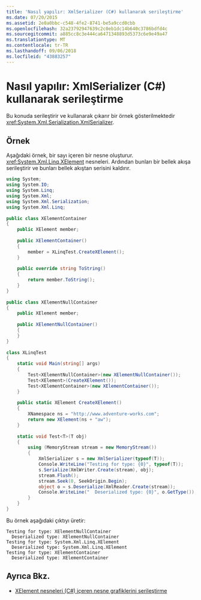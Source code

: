 ```yaml
---
title: 'Nasıl yapılır: XmlSerializer (C#) kullanarak serileştirme'
ms.date: 07/20/2015
ms.assetid: 2e0a0bbc-c548-4fe2-8741-be5a9ccd0cbb
ms.openlocfilehash: 32a23792947639c2c0eb1dc14b640c3786bdfd4c
ms.sourcegitcommit: a885cc8c3e444ca6471348893d5373c6e9e49a47
ms.translationtype: MT
ms.contentlocale: tr-TR
ms.lasthandoff: 09/06/2018
ms.locfileid: "43883257"
---
```

# <a name="how-to-serialize-using-xmlserializer-c"></a>Nasıl yapılır: XmlSerializer (C#) kullanarak serileştirme
Bu konuda serileştirir ve kullanarak çıkarır bir örnek gösterilmektedir <xref:System.Xml.Serialization.XmlSerializer>.  
  
## <a name="example"></a>Örnek  
 Aşağıdaki örnek, bir sayı içeren bir nesne oluşturur. <xref:System.Xml.Linq.XElement> nesneleri. Ardından bunları bir bellek akışa serileştirir ve bunları bellek akıştan serisini kaldırır.  
  
```csharp  
using System;  
using System.IO;  
using System.Linq;  
using System.Xml;  
using System.Xml.Serialization;  
using System.Xml.Linq;  
  
public class XElementContainer  
{  
    public XElement member;  
  
    public XElementContainer()  
    {  
        member = XLinqTest.CreateXElement();  
    }  
  
    public override string ToString()  
    {  
        return member.ToString();  
    }  
}  
  
public class XElementNullContainer  
{  
    public XElement member;  
  
    public XElementNullContainer()  
    {  
    }  
}  
  
class XLinqTest  
{  
    static void Main(string[] args)  
    {  
        Test<XElementNullContainer>(new XElementNullContainer());  
        Test<XElement>(CreateXElement());  
        Test<XElementContainer>(new XElementContainer());  
    }  
  
    public static XElement CreateXElement()  
    {  
        XNamespace ns = "http://www.adventure-works.com";  
        return new XElement(ns + "aw");  
    }  
  
    static void Test<T>(T obj)  
    {  
        using (MemoryStream stream = new MemoryStream())  
        {  
            XmlSerializer s = new XmlSerializer(typeof(T));  
            Console.WriteLine("Testing for type: {0}", typeof(T));  
            s.Serialize(XmlWriter.Create(stream), obj);  
            stream.Flush();  
            stream.Seek(0, SeekOrigin.Begin);  
            object o = s.Deserialize(XmlReader.Create(stream));  
            Console.WriteLine("  Deserialized type: {0}", o.GetType());  
        }  
    }  
}  
```  
  
 Bu örnek aşağıdaki çıktıyı üretir:  
  
```  
Testing for type: XElementNullContainer  
  Deserialized type: XElementNullContainer  
Testing for type: System.Xml.Linq.XElement  
  Deserialized type: System.Xml.Linq.XElement  
Testing for type: XElementContainer  
  Deserialized type: XElementContainer  
```  
  
## <a name="see-also"></a>Ayrıca Bkz.

- [XElement nesneleri (C#) içeren nesne grafiklerini serileştirme](../../../../csharp/programming-guide/concepts/linq/serializing-object-graphs-that-contain-xelement-objects.md)
